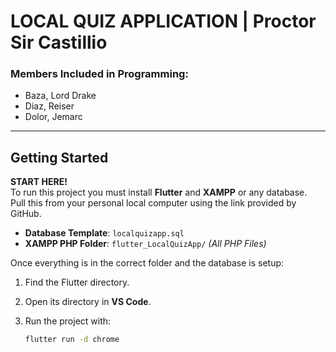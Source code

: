 # LOCAL QUIZ APPLICATION | Proctor Sir Castillio

### Members Included in Programming:
- Baza, Lord Drake  
- Diaz, Reiser  
- Dolor, Jemarc  

---

## Getting Started

**START HERE!**  
To run this project you must install **Flutter** and **XAMPP** or any database.  
Pull this from your personal local computer using the link provided by GitHub.

- **Database Template**: `localquizapp.sql`  
- **XAMPP PHP Folder**: `flutter_LocalQuizApp/` *(All PHP Files)*

Once everything is in the correct folder and the database is setup:

1. Find the Flutter directory.
2. Open its directory in **VS Code**.
3. Run the project with:

   ```bash
   flutter run -d chrome
